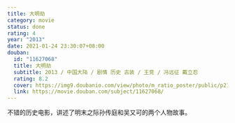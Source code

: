 ```yaml
---
title: 大明劫
category: movie
status: done
rating: 4
year: "2013"
date: 2021-01-24 23:30:07+08:00
douban:
  id: "11627068"
  title: 大明劫
  subtitle: 2013 / 中国大陆 / 剧情 历史 古装 / 王竞 / 冯远征 戴立忍
  rating: 8.2
  cover: https://img9.doubanio.com/view/photo/m_ratio_poster/public/p2154039514.jpg
  link: https://movie.douban.com/subject/11627068/
---
```


不错的历史电影，讲述了明末之际孙传庭和吴又可的两个人物故事。
